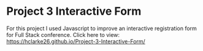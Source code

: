 # Project 3 Interactive Form
 
For this project I used Javascript to improve an interactive registration form for Full Stack conference. Click here to view: https://hclarke26.github.io/Project-3-Interactive-Form/
